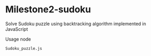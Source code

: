 # Milestone2-sudoku


Solve Sudoku puzzle using backtracking algorithm implemented in JavaScript

Usage node 

```Sudoku_puzzle.js```
